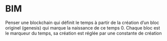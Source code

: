 # BIM
Penser une blockchain qui définit le temps à partir de la création d’un bloc originel (genesis) qui marque la naissance de ce temps 0.
Chaque bloc est le marqueur du temps, sa création est réglée par une constante de création

